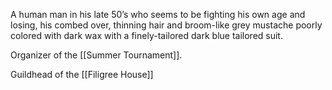 A human man in his late 50’s who seems to be fighting his own age and losing, his combed over, thinning hair and broom-like grey mustache poorly colored with dark wax with a finely-tailored dark blue tailored suit.

Organizer of the [[Summer Tournament]].

Guildhead of the [[Filigree House]]
